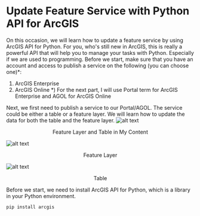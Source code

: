 # Update Feature Service with Python API for ArcGIS
On this occasion, we will learn how to update a feature service by using ArcGIS API for Python. For you, who's still new in ArcGIS, this is really a powerful API that will help you to manage your tasks with Python. Especially if we are used to programming.
Before we start, make sure that you have an account and access to publish a service on the following (you can choose one)*:
1. ArcGIS Enterprise 
2. ArcGIS Online
*) For the next part, I will use Portal term for ArcGIS Enterprise and AGOL for ArcGIS Online

Next, we first need to publish a service to our Portal/AGOL. The service could be either a table or a feature layer. We will learn how to update the data for both the table and the feature layer.
![alt text](https://github.com/lucassuryana/Update-Feature-Service-ArcGIS/blob/master/blob/Table%20and%20Feature%20Layer.JPG)
<p align="center">
  Feature Layer and Table in My Content
</p>

![alt text](https://github.com/lucassuryana/Update-Feature-Service-ArcGIS/blob/master/blob/Feature%20Layer.JPG)
<p align="center">
  Feature Layer
</p>

![alt text](https://github.com/lucassuryana/Update-Feature-Service-ArcGIS/blob/master/blob/Well.JPG)
<p align="center">
  Table
</p>

Before we start, we need to install ArcGIS API for Python, which is a library in your Python environment.
```
pip install arcgis
```

